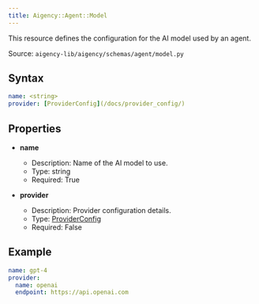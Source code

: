 ```yaml
---
title: Aigency::Agent::Model
---
```


This resource defines the configuration for the AI model used by an agent.

Source: `aigency-lib/aigency/schemas/agent/model.py`

## Syntax
```yaml
name: <string>
provider: [ProviderConfig](/docs/provider_config/)
```

## Properties
- **name**
  - Description: Name of the AI model to use.
  - Type: string
  - Required: True

- **provider**
  - Description: Provider configuration details.
  - Type: [ProviderConfig](/docs/provider_config/)
  - Required: False

## Example
```yaml
name: gpt-4
provider:
  name: openai
  endpoint: https://api.openai.com
```
